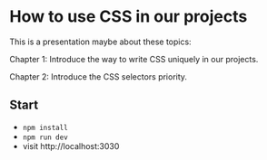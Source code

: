 # How to use CSS in our projects

This is a presentation maybe about these topics:

Chapter 1: Introduce the way to write CSS uniquely in our projects.

Chapter 2: Introduce the CSS selectors priority.

## Start

- `npm install`
- `npm run dev`
- visit http://localhost:3030
